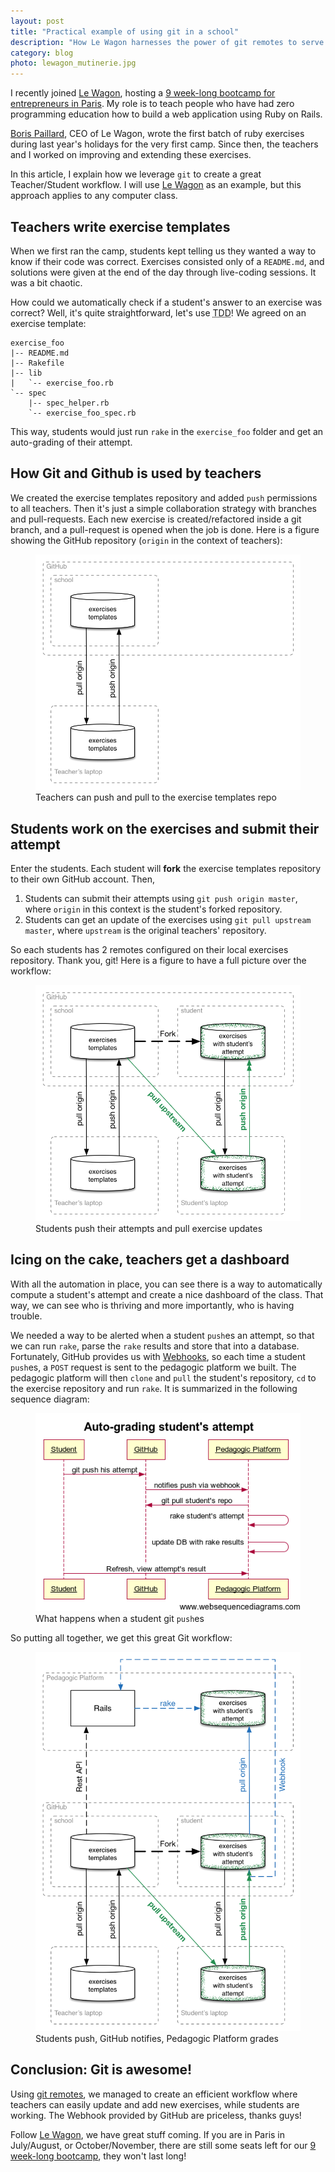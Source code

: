 ```yaml
---
layout: post
title: "Practical example of using git in a school"
description: "How Le Wagon harnesses the power of git remotes to serve exercises to students"
category: blog
photo: lewagon_mutinerie.jpg
---
```


I recently joined [Le Wagon](http://www.lewagon.com/), hosting a
[9 week-long bootcamp for entrepreneurs in Paris](http://www.lewagon.org/program).
My role is to teach people who have had zero programming education how to build
a web application using Ruby on Rails.

[Boris Paillard](https://www.linkedin.com/pub/boris-paillard/70/226/867), CEO of Le Wagon,
wrote the first batch of ruby exercises during last year's
holidays for the very first camp. Since then, the teachers and I worked on improving and extending these exercises.

In this article, I explain how we leverage `git` to create a great Teacher/Student
workflow. I will use [Le Wagon](http://www.lewagon.com) as an example, but this approach applies to any computer class.

## Teachers write exercise templates

When we first ran the camp, students kept telling us they wanted a way to know if their code was correct. Exercises consisted only of a `README.md`, and solutions were
given at the end of the day through live-coding sessions. It was a bit chaotic.

How could we automatically check if a student's answer to an exercise was correct? Well, it's quite straightforward, let's use <acronym title="Test Driven Development">TDD</acronym>!
We agreed on an exercise template:

```
exercise_foo
|-- README.md
|-- Rakefile
|-- lib
|   `-- exercise_foo.rb
`-- spec
    |-- spec_helper.rb
    `-- exercise_foo_spec.rb
```

This way, students would just run `rake` in the `exercise_foo` folder and get an
auto-grading of their attempt.

## How Git and Github is used by teachers

We created the exercise templates repository
and added `push` permissions to all teachers. Then it's just a simple collaboration strategy
with branches and pull-requests. Each new exercise is created/refactored inside a git branch,
and a pull-request is opened when the job is done. Here is a figure showing the
GitHub repository (`origin` in the context of teachers):

<figure class="center">
  <img class="two-third" src="/images/posts/git-teachers.png" alt="Teachers push and pull to GitHub">
  <figcaption>Teachers can push and pull to the exercise templates repo</figcaption>
</figure>

## Students work on the exercises and submit their attempt

Enter the students. Each student will **fork** the exercise templates repository to their
own GitHub account. Then,

1. Students can submit their attempts using `git push origin master`, where `origin` in this
context is the student's forked repository.
1. Students can get an update of the exercises using `git pull upstream master`, where `upstream`
is the original teachers' repository.

So each students has 2 remotes configured on their local exercises repository. Thank you, git!
Here is a figure to have a full picture over the workflow:

<figure class="center">
  <img class="two-third" src="/images/posts/git-students.png" alt="Students push their attempts">
  <figcaption>Students push their attempts and pull exercise updates</figcaption>
</figure>

## Icing on the cake, teachers get a dashboard

With all the automation in place, you can see there is a way to automatically compute a
student's attempt and create a nice dashboard of the class. That way, we can see who is
thriving and more importantly, who is having trouble.

We needed a way to be alerted when a student `push`es an attempt, so that we can run
`rake`, parse the `rake` results and store that into a database. Fortunately, GitHub
provides us with [Webhooks](https://developer.github.com/v3/repos/hooks/), so each
time a student `push`es, a `POST` request is sent to the pedagogic platform we built.
The pedagogic platform will then `clone` and `pull` the student's repository, `cd`
to the exercise repository and run `rake`. It is summarized in the following
sequence diagram:

<figure class="center">
  <img class="two-third" src="/images/posts/kitt-sequencedigram.png" alt="Pedagogic Platform is notified by GitHub via a Webhook">
  <figcaption>What happens when a student git <code>push</code>es</figcaption>
</figure>

So putting all together, we get this great Git workflow:

<figure class="center">
  <img class="two-third" src="/images/posts/git-kitt.png" alt="Git is powerful">
  <figcaption>Students push, GitHub notifies, Pedagogic Platform grades</figcaption>
</figure>

## Conclusion: Git is awesome!

Using [git remotes](http://git-scm.com/book/en/Git-Basics-Working-with-Remotes), we managed
to create an efficient workflow where teachers can easily update and add new exercises,
while students are working. The Webhook provided by GitHub are priceless, thanks guys!

Follow [Le Wagon](https://twitter.com/intent/follow?screen_name=Lewagonparis), we have great stuff coming. If you are in Paris in July/August, or October/November, there are still some seats left for our <a href="http://www.lewagon.com/program">9 week-long bootcamp</a>, they won't last long!


